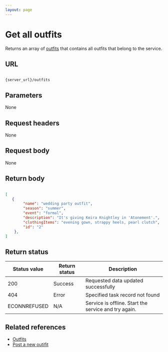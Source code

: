 ```yaml
---
layout: page
---
```


# Get all outfits

Returns an array of [outfits](outfits.md) that contains all outfits that belong to the service.

## URL

```shell

{server_url}/outfits
```

## Parameters

None

## Request headers

None

## Request body

None

## Return body

```json

[
   {
        "name": "wedding party outfit",
        "season": "summer",
        "event": "formal",
        "description": "It's giving Keira Knightley in 'Atonement'.",
        "clothingItems": "evening gown, strappy heels, pearl clutch",
        "id": "2"
    },
]
```

## Return status

| Status value | Return status | Description |
| ------------- | ----------- | ----------- |
| 200 | Success | Requested data updated successfully |
| 404 | Error | Specified task record not found |
|  ECONNREFUSED | N/A | Service is offline. Start the service and try again. |

## Related references

* [Outfits](outfits.md)
* [Post a new outifit](outfits-post-a-new-outfit.md)